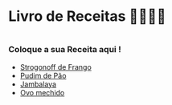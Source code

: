 <h1>Livro de Receitas 👩‍🍳👨‍🍳<h1>
  
  ### Coloque a sua Receita aqui !
- <a href="receitas/Strogonoff_de_Frango.md"> Strogonoff de Frango</a> 
- <a href="receitas/Pudin_de_pao.md"> Pudim de Pão</a>
- <a href="livro-de-receitas/receitas/Jambalaya.md"> Jambalaya </a>
- <a href="ovo_mexido"> Ovo mechido </a>
